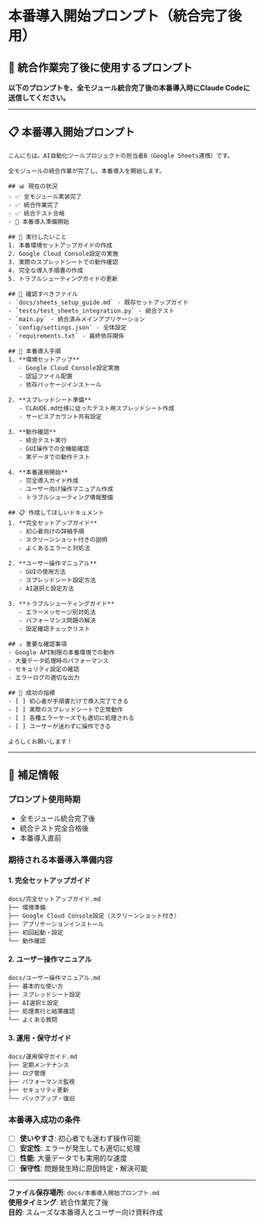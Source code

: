# 本番導入開始プロンプト（統合完了後用）

## 🎯 統合作業完了後に使用するプロンプト

**以下のプロンプトを、全モジュール統合完了後の本番導入時にClaude Codeに送信してください。**

---

## 📋 本番導入開始プロンプト

```
こんにちは。AI自動化ツールプロジェクトの担当者B（Google Sheets連携）です。

全モジュールの統合作業が完了し、本番導入を開始します。

## 📊 現在の状況
- ✅ 全モジュール実装完了
- ✅ 統合作業完了
- ✅ 統合テスト合格
- 🎯 本番導入準備開始

## 🎯 実行したいこと
1. 本番環境セットアップガイドの作成
2. Google Cloud Console設定の実施
3. 実際のスプレッドシートでの動作確認
4. 完全な導入手順書の作成
5. トラブルシューティングガイドの更新

## 📁 確認すべきファイル
- `docs/sheets_setup_guide.md` - 既存セットアップガイド
- `tests/test_sheets_integration.py` - 統合テスト
- `main.py` - 統合済みメインアプリケーション
- `config/settings.json` - 全体設定
- `requirements.txt` - 最終依存関係

## 🔄 本番導入手順
1. **環境セットアップ**
   - Google Cloud Console設定実施
   - 認証ファイル配置
   - 依存パッケージインストール

2. **スプレッドシート準備**
   - CLAUDE.md仕様に従ったテスト用スプレッドシート作成
   - サービスアカウント共有設定

3. **動作確認**
   - 統合テスト実行
   - GUI操作での全機能確認
   - 実データでの動作テスト

4. **本番運用開始**
   - 完全導入ガイド作成
   - ユーザー向け操作マニュアル作成
   - トラブルシューティング情報整備

## 📋 作成してほしいドキュメント
1. **完全セットアップガイド**
   - 初心者向けの詳細手順
   - スクリーンショット付きの説明
   - よくあるエラーと対処法

2. **ユーザー操作マニュアル**
   - GUIの使用方法
   - スプレッドシート設定方法
   - AI選択と設定方法

3. **トラブルシューティングガイド**
   - エラーメッセージ別対処法
   - パフォーマンス問題の解決
   - 設定確認チェックリスト

## ⚠️ 重要な確認事項
- Google API制限の本番環境での動作
- 大量データ処理時のパフォーマンス
- セキュリティ設定の確認
- エラーログの適切な出力

## 🎯 成功の指標
- [ ] 初心者が手順書だけで導入完了できる
- [ ] 実際のスプレッドシートで正常動作
- [ ] 各種エラーケースでも適切に処理される
- [ ] ユーザーが迷わずに操作できる

よろしくお願いします！
```

---

## 📝 補足情報

### **プロンプト使用時期**
- 全モジュール統合完了後
- 統合テスト完全合格後
- 本番導入直前

### **期待される本番導入準備内容**

#### **1. 完全セットアップガイド**
```
docs/完全セットアップガイド.md
├── 環境準備
├── Google Cloud Console設定（スクリーンショット付き）
├── アプリケーションインストール
├── 初回起動・設定
└── 動作確認
```

#### **2. ユーザー操作マニュアル**
```
docs/ユーザー操作マニュアル.md
├── 基本的な使い方
├── スプレッドシート設定
├── AI選択と設定
├── 処理実行と結果確認
└── よくある質問
```

#### **3. 運用・保守ガイド**
```
docs/運用保守ガイド.md
├── 定期メンテナンス
├── ログ管理
├── パフォーマンス監視
├── セキュリティ更新
└── バックアップ・復旧
```

### **本番導入成功の条件**
- [ ] **使いやすさ**: 初心者でも迷わず操作可能
- [ ] **安定性**: エラーが発生しても適切に処理
- [ ] **性能**: 大量データでも実用的な速度
- [ ] **保守性**: 問題発生時に原因特定・解決可能

---

**ファイル保存場所**: `docs/本番導入開始プロンプト.md`  
**使用タイミング**: 統合作業完了後  
**目的**: スムーズな本番導入とユーザー向け資料作成